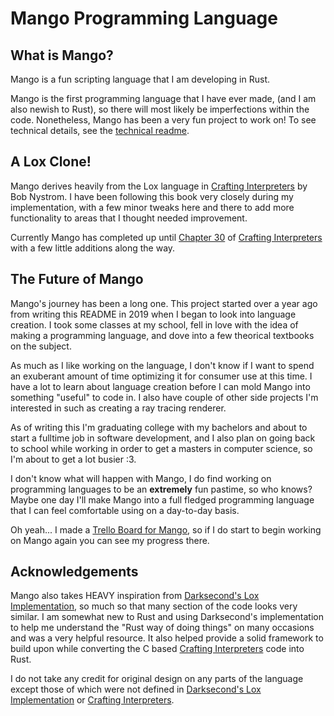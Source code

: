 # Mango Programming Language

## What is Mango?

Mango is a fun scripting language that I am developing in Rust.

Mango is the first programming language that I have ever made, (and I am also newish to Rust), so there will most likely be imperfections within the code. Nonetheless, Mango has been a very fun project to work on! To see technical details, see the [technical readme](https://github.com/Tamiyo/Mango/tree/master/src).
## A Lox Clone!

Mango derives heavily from the Lox language in [Crafting Interpreters](https://www.craftinginterpreters.com/) by Bob Nystrom. I have been following this book very closely during my implementation, with a few minor tweaks here and there to add more functionality to areas that I thought needed improvement.

Currently Mango has completed up until [Chapter 30](https://www.craftinginterpreters.com/optimization.html) of [Crafting Interpreters](https://www.craftinginterpreters.com/) with a few little additions along the way.

## The Future of Mango

Mango's journey has been a long one. This project started over a year ago from writing this README in 2019 when I began to look into language creation. I took some classes at my school, fell in love with the idea of making a programming language, and dove into a few theorical textbooks on the subject. 

As much as I like working on the language, I don't know if I want to spend an exuberant amount of time optimizing it for consumer use at this time. I have a lot to learn about language creation before I can mold Mango into something "useful" to code in. I also have couple of other side projects I'm interested in such as creating a ray tracing renderer. 

As of writing this I'm graduating college with my bachelors and about to start a fulltime job in software development, and I also plan on going back to school while working in order to get a masters in computer science, so I'm about to get a lot busier :3. 

I don't know what will happen with Mango, I do find working on programming languages to be an __extremely__ fun pastime, so who knows? Maybe one day I'll make Mango into a full fledged programming language that I can feel comfortable using on a day-to-day basis.

Oh yeah... I made a [Trello Board for Mango](https://trello.com/b/VPZSVFDs/mango-programming-language), so if I do start to begin working on Mango again you can see my progress there.

## Acknowledgements

 Mango also takes HEAVY inspiration from [Darksecond's Lox Implementation](https://github.com/Darksecond/lox), so much so that many section of the code looks very similar. I am somewhat new to Rust and using Darksecond's implementation to help me understand the "Rust way of doing things" on many occasions and was a very helpful resource. It also helped provide a solid framework to build upon while converting the C based [Crafting Interpreters](https://www.craftinginterpreters.com/) code into Rust.

 I do not take any credit for original design on any parts of the language except those of which were not defined in [Darksecond's Lox Implementation](https://github.com/Darksecond/lox) or [Crafting Interpreters](https://www.craftinginterpreters.com/).
